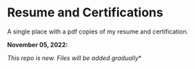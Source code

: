 # Resume and Certifications

A single place with a pdf copies of my resume and certification.

**November 05, 2022:**

*This repo is new. Files will be added gradually**
